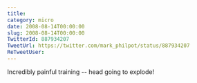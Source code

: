 ```yaml
---
title: 
category: micro
date: 2008-08-14T00:00:00
slug: 2008-08-14T00:00:00
TwitterId: 887934207
TweetUrl: https://twitter.com/mark_philpot/status/887934207
ReTweetUser: 
---
```


Incredibly painful training -- head going to explode!